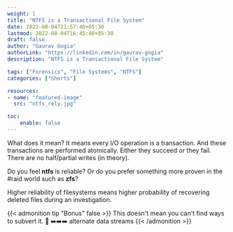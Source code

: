 ```yaml
---
weight: 1
title: "NTFS is a Transactional File System"
date: 2022-08-04T21:57:40+05:30
lastmod: 2022-08-04T16:45:40+05:30
draft: false
author: "Gaurav Gogia"
authorLink: "https://linkedin.com/in/gaurav-gogia"
description: "NTFS is a Transactional File System"

tags: ["Forensics", "File Systems", "NTFS"]
categories: ["Shorts"]

resources:
- name: "featured-image"
  src: "ntfs_rely.jpg"

toc:
    enable: false
---
```


What does it mean? It means every I/O operation is a transaction. And these transactions are performed atomically. Either they succeed or they fail. There are no half/partial writes (in theory).

Do you feel **ntfs** is reliable? Or do you prefer something more proven in the #raid world such as **zfs**?

Higher reliability of filesystems means higher probability of recovering deleted files during an investigation.


{{< admonition tip "Bonus" false >}}
This doesn't mean you can't find ways to subvert it.
👀 ➡️➡️➡️ alternate data streams
{{< /admonition >}}
